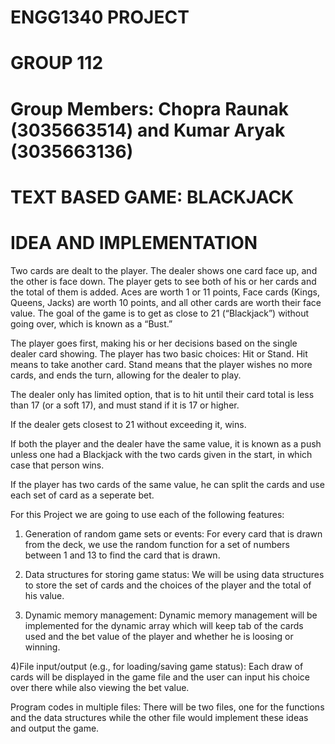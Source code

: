 # ENGG1340 PROJECT
 
# GROUP 112
# Group Members: Chopra Raunak (3035663514) and Kumar Aryak (3035663136)

# TEXT BASED GAME: BLACKJACK 

# IDEA AND IMPLEMENTATION


Two cards are dealt to the player. The dealer shows one card face up, and the other is face down. The player gets to see both of his or her cards and the total of them is added. Aces are worth 1 or 11 points, Face cards (Kings, Queens, Jacks) are worth 10 points, and all other cards are worth their face value. The goal of the game is to get as close to 21 (“Blackjack”) without going over, which is known as a “Bust.” 

The player goes first, making his or her decisions based on the single dealer card showing. The player has two basic choices: Hit or Stand. Hit means to take another card. Stand means that the player wishes no more cards, and ends the turn, allowing for the dealer to play.

The dealer only has limited option, that is to hit until their card total is less than 17 (or a soft 17), and must stand if it is 17 or higher. 

If the dealer gets closest to 21 without exceeding it, wins.

If both the player and the dealer have the same value, it is known as a push unless one had a Blackjack with the two cards given in the start, in which case that person wins.

If the player has two cards of the same value, he can split the cards and use each set of card as a seperate bet.

For this Project we are going to use each of the following features:

1) Generation of random game sets or events:
	For every card that is drawn from the deck, we use the random function for a set of numbers between 1 and 13 to find the card that is drawn.

2) Data structures for storing game status:
	We will be using data structures to store the set of cards and the choices of the player and the total of his value.

3) Dynamic memory management:
	Dynamic memory management will be implemented for the dynamic array which will keep tab of the cards used and the bet value of the player and whether he is loosing or winning.
	
4)File input/output (e.g., for loading/saving game status):
	Each draw of cards will be displayed in the game file and the user can input his choice over there while also viewing the bet value.
	
Program codes in multiple files:
	There will be two files, one for the functions and the data structures while the other file would implement these ideas and output the game. 


